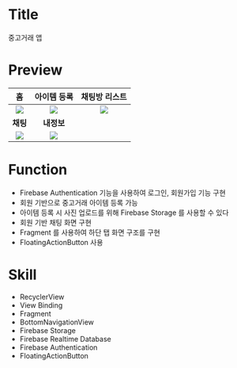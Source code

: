 # Title
중고거래 앱

# Preview
홈 | 아이템 등록 | 채팅방 리스트
:---: | :---: | :---:
<img src="https://user-images.githubusercontent.com/74343321/133074312-35738835-6085-4b00-b03d-bc9af5646125.png"/> | <img src="https://user-images.githubusercontent.com/74343321/133074382-fe3f332c-065f-4dfe-8ecc-2c7cb573e61c.png"/> | <img src="https://user-images.githubusercontent.com/74343321/133074463-16979b0e-1d47-425a-bdf7-eb5e36854169.png"/>
**채팅** | **내정보**
<img src="https://user-images.githubusercontent.com/74343321/133074525-7f34865e-2f33-42f1-8291-7359178b5f1f.png"/> | <img src="https://user-images.githubusercontent.com/74343321/133074582-2c02dc3e-9204-42b6-9e27-fefb4b36aa9f.png"/>

# Function
 * Firebase Authentication 기능을 사용하여 로그인, 회원가입 기능 구현
 * 회원 기반으로 중고거래 아이템 등록 가능
 * 아이템 등록 시 사진 업로드를 위해 Firebase Storage 를 사용할 수 있다
 * 회원 기반 채팅 화면 구현
 * Fragment 를 사용하여 하단 탭 화면 구조를 구현
 * FloatingActionButton 사용

# Skill
 * RecyclerView
 * View Binding
 * Fragment
 * BottomNavigationView
 * Firebase Storage
 * Firebase Realtime Database
 * Firebase Authentication
 * FloatingActionButton
